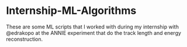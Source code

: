 # Internship-ML-Algorithms

These are some ML scripts that I worked with during my internship with @edrakopo at the ANNIE experiment that do the track length and energy reconstruction.
